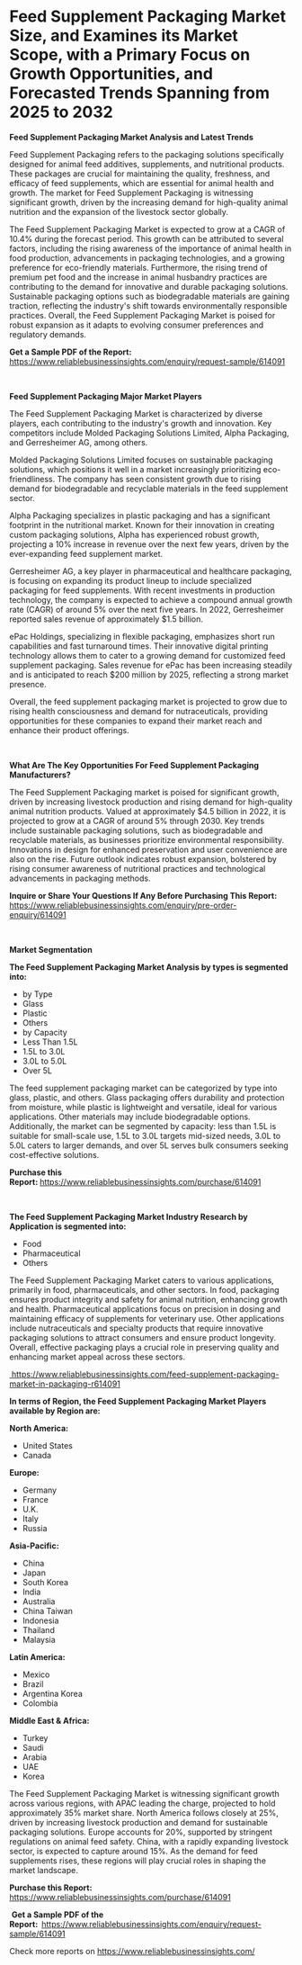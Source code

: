 <p><h1>Feed Supplement Packaging Market Size, and Examines its Market Scope, with a Primary Focus on Growth Opportunities, and Forecasted Trends Spanning from 2025 to 2032</h1></p><p><strong>Feed Supplement Packaging Market Analysis and Latest Trends</strong></p>
<p><p>Feed Supplement Packaging refers to the packaging solutions specifically designed for animal feed additives, supplements, and nutritional products. These packages are crucial for maintaining the quality, freshness, and efficacy of feed supplements, which are essential for animal health and growth. The market for Feed Supplement Packaging is witnessing significant growth, driven by the increasing demand for high-quality animal nutrition and the expansion of the livestock sector globally.</p><p>The Feed Supplement Packaging Market is expected to grow at a CAGR of 10.4% during the forecast period. This growth can be attributed to several factors, including the rising awareness of the importance of animal health in food production, advancements in packaging technologies, and a growing preference for eco-friendly materials. Furthermore, the rising trend of premium pet food and the increase in animal husbandry practices are contributing to the demand for innovative and durable packaging solutions. Sustainable packaging options such as biodegradable materials are gaining traction, reflecting the industry's shift towards environmentally responsible practices. Overall, the Feed Supplement Packaging Market is poised for robust expansion as it adapts to evolving consumer preferences and regulatory demands.</p></p>
<p><strong>Get a Sample PDF of the Report:&nbsp;</strong> <a href="https://www.reliablebusinessinsights.com/enquiry/request-sample/614091?utm_campaign=2440&utm_medium=2&utm_source=Github&utm_content=ia&utm_term=24032025&utm_id=feed-supplement-packaging">https://www.reliablebusinessinsights.com/enquiry/request-sample/614091</a></p>
<p>&nbsp;</p>
<p><strong>Feed Supplement Packaging Major Market Players</strong></p>
<p><p>The Feed Supplement Packaging Market is characterized by diverse players, each contributing to the industry's growth and innovation. Key competitors include Molded Packaging Solutions Limited, Alpha Packaging, and Gerresheimer AG, among others.</p><p>Molded Packaging Solutions Limited focuses on sustainable packaging solutions, which positions it well in a market increasingly prioritizing eco-friendliness. The company has seen consistent growth due to rising demand for biodegradable and recyclable materials in the feed supplement sector.</p><p>Alpha Packaging specializes in plastic packaging and has a significant footprint in the nutritional market. Known for their innovation in creating custom packaging solutions, Alpha has experienced robust growth, projecting a 10% increase in revenue over the next few years, driven by the ever-expanding feed supplement market.</p><p>Gerresheimer AG, a key player in pharmaceutical and healthcare packaging, is focusing on expanding its product lineup to include specialized packaging for feed supplements. With recent investments in production technology, the company is expected to achieve a compound annual growth rate (CAGR) of around 5% over the next five years. In 2022, Gerresheimer reported sales revenue of approximately $1.5 billion.</p><p>ePac Holdings, specializing in flexible packaging, emphasizes short run capabilities and fast turnaround times. Their innovative digital printing technology allows them to cater to a growing demand for customized feed supplement packaging. Sales revenue for ePac has been increasing steadily and is anticipated to reach $200 million by 2025, reflecting a strong market presence.</p><p>Overall, the feed supplement packaging market is projected to grow due to rising health consciousness and demand for nutraceuticals, providing opportunities for these companies to expand their market reach and enhance their product offerings.</p></p>
<p>&nbsp;</p>
<p><strong>What Are The Key Opportunities For Feed Supplement Packaging Manufacturers?</strong></p>
<p><p>The Feed Supplement Packaging market is poised for significant growth, driven by increasing livestock production and rising demand for high-quality animal nutrition products. Valued at approximately $4.5 billion in 2022, it is projected to grow at a CAGR of around 5% through 2030. Key trends include sustainable packaging solutions, such as biodegradable and recyclable materials, as businesses prioritize environmental responsibility. Innovations in design for enhanced preservation and user convenience are also on the rise. Future outlook indicates robust expansion, bolstered by rising consumer awareness of nutritional practices and technological advancements in packaging methods.</p></p>
<p><strong>Inquire or Share Your Questions If Any Before Purchasing This Report:</strong> <a href="https://www.reliablebusinessinsights.com/enquiry/pre-order-enquiry/614091?utm_campaign=2440&utm_medium=2&utm_source=Github&utm_content=ia&utm_term=24032025&utm_id=feed-supplement-packaging">https://www.reliablebusinessinsights.com/enquiry/pre-order-enquiry/614091</a></p>
<p>&nbsp;</p>
<p><strong>Market Segmentation</strong></p>
<p><strong>The Feed Supplement Packaging Market Analysis by types is segmented into:</strong></p>
<p><ul><li>by Type</li><li>Glass</li><li>Plastic</li><li>Others</li><li>by Capacity</li><li>Less Than 1.5L</li><li>1.5L to 3.0L</li><li>3.0L to 5.0L</li><li>Over 5L</li></ul></p>
<p><p>The feed supplement packaging market can be categorized by type into glass, plastic, and others. Glass packaging offers durability and protection from moisture, while plastic is lightweight and versatile, ideal for various applications. Other materials may include biodegradable options. Additionally, the market can be segmented by capacity: less than 1.5L is suitable for small-scale use, 1.5L to 3.0L targets mid-sized needs, 3.0L to 5.0L caters to larger demands, and over 5L serves bulk consumers seeking cost-effective solutions.</p></p>
<p><strong>Purchase this Report:&nbsp;</strong><a href="https://www.reliablebusinessinsights.com/purchase/614091?utm_campaign=2440&utm_medium=2&utm_source=Github&utm_content=ia&utm_term=24032025&utm_id=feed-supplement-packaging">https://www.reliablebusinessinsights.com/purchase/614091</a></p>
<p>&nbsp;</p>
<p><strong>The Feed Supplement Packaging Market Industry Research by Application is segmented into:</strong></p>
<p><ul><li>Food</li><li>Pharmaceutical</li><li>Others</li></ul></p>
<p><p>The Feed Supplement Packaging Market caters to various applications, primarily in food, pharmaceuticals, and other sectors. In food, packaging ensures product integrity and safety for animal nutrition, enhancing growth and health. Pharmaceutical applications focus on precision in dosing and maintaining efficacy of supplements for veterinary use. Other applications include nutraceuticals and specialty products that require innovative packaging solutions to attract consumers and ensure product longevity. Overall, effective packaging plays a crucial role in preserving quality and enhancing market appeal across these sectors.</p></p>
<p><a href="https://www.reliablebusinessinsights.com/feed-supplement-packaging-market-in-packaging-r614091?utm_campaign=2440&utm_medium=2&utm_source=Github&utm_content=ia&utm_term=24032025&utm_id=feed-supplement-packaging">&nbsp;https://www.reliablebusinessinsights.com/feed-supplement-packaging-market-in-packaging-r614091</a></p>
<p><strong>In terms of Region, the Feed Supplement Packaging Market Players available by Region are:</strong></p>
<p>
    <p> <strong> North America: </strong>
        <ul>
            <li>United States</li>
            <li>Canada</li>
        </ul>
        </p> 
    <p> <strong> Europe: </strong>
        <ul>
            <li>Germany</li>
            <li>France</li>
            <li>U.K.</li>
            <li>Italy</li>
            <li>Russia</li>
        </ul>
        </p> 
    <p> <strong> Asia-Pacific: </strong>
        <ul>
            <li>China</li>
            <li>Japan</li>
            <li>South Korea</li>
            <li>India</li>
            <li>Australia</li>
            <li>China Taiwan</li>
            <li>Indonesia</li>
            <li>Thailand</li>
            <li>Malaysia</li>
        </ul>
        </p> 
    <p> <strong> Latin America: </strong>
        <ul>
            <li>Mexico</li>
            <li>Brazil</li>
            <li>Argentina Korea</li>
            <li>Colombia</li>
        </ul>
        </p> 
    <p> <strong> Middle East & Africa: </strong>
        <ul>
            <li>Turkey</li>
            <li>Saudi</li>
            <li>Arabia</li>
            <li>UAE</li>
            <li>Korea</li>
        </ul>
    </p>
    </p>
<p><p>The Feed Supplement Packaging Market is witnessing significant growth across various regions, with APAC leading the charge, projected to hold approximately 35% market share. North America follows closely at 25%, driven by increasing livestock production and demand for sustainable packaging solutions. Europe accounts for 20%, supported by stringent regulations on animal feed safety. China, with a rapidly expanding livestock sector, is expected to capture around 15%. As the demand for feed supplements rises, these regions will play crucial roles in shaping the market landscape.</p></p>
<p><strong>Purchase this Report: </strong><a href="https://www.reliablebusinessinsights.com/purchase/614091?utm_campaign=2440&utm_medium=2&utm_source=Github&utm_content=ia&utm_term=24032025&utm_id=feed-supplement-packaging">https://www.reliablebusinessinsights.com/purchase/614091</a></p>
<p>&nbsp;<strong>Get a Sample PDF of the Report:&nbsp;&nbsp;</strong><a href="https://www.reliablebusinessinsights.com/enquiry/request-sample/614091?utm_campaign=2440&utm_medium=2&utm_source=Github&utm_content=ia&utm_term=24032025&utm_id=feed-supplement-packaging">https://www.reliablebusinessinsights.com/enquiry/request-sample/614091</a></p>
<p><strong></strong></p>
<p>Check more reports on <a href="https://www.reliablebusinessinsights.com/?utm_campaign=2440&utm_medium=2&utm_source=Github&utm_content=ia&utm_term=24032025&utm_id=feed-supplement-packaging">https://www.reliablebusinessinsights.com/</a></p>